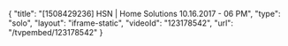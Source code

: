 {
    "title": "[1508429236] HSN | Home Solutions 10.16.2017 - 06 PM",
    "type": "solo",
    "layout": "iframe-static",
    "videoId": "123178542",
    "url": "\/tvpembed\/123178542"
}